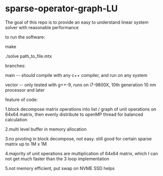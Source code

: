 # sparse-operator-graph-LU

The goal of this repo is to provide an easy to understand linear system solver with reasonable performance

to run the software:

make 

./solve path_to_file.mtx

branches:

main -- should compile with any c++ compiler, and run on any system

vector -- only tested with g++-9, runs on i7-9800X, 10th generation 10 nm processor and later

feature of code:

1.block decompose matrix operations into list / graph of unit operations on 64x64 matrix, then evenly distribute to openMP thread for balanced calculation

2.multi level buffer in memory allocation

3.no pivoting in block decompose, not easy. still good for certain sparse matrix up to 1M x 1M

4.majority of unit operations are multiplication of 64x64 matrix, which I can not get much faster than the 3 loop implementation

5.not memory efficient, put swap on NVME SSD helps
